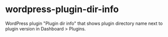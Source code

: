 # wordpress-plugin-dir-info

WordPress plugin "Plugin dir info" that shows plugin directory name next to plugin version in Dashboard > Plugins.